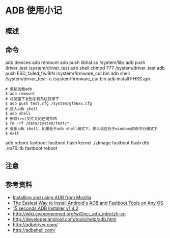 # ADB 使用小记

## 概述


## 命令

adb devices
adb remount
adb push libhal.so /system/lib/
adb push driver_test /system/driver_test
adb shell chmod 777 /system/driver_test
adb push ESD_failed_fw.BIN /system/firmware_cur.bin
adb shell /system/driver_test -u /system/firmware_cur.bin
adb install FHSS.apk

    # 重新加载adb
    $ adb remount 
    # 将配置下发到手机系统目录下
    $ adb push test.cfg /system/gf66xx.cfg 
    # 进入adb shell
    $ adb shell
    # 删除test文件夹的任何东西
    $ rm -rf /data/system/test/*
    # 退出adb shell，如果处于adb shell模式下，那么现在处于windows的命令行模式下
    $ exit


adb reboot fastboot
fastboot flash kernel ./zImage
fastboot flash dtb ./m76.itb
fastboot reboot

## 注意


## 参考资料
- [Installing and using ADB from Mozilla](https://developer.mozilla.org/en-US/Firefox_OS/Debugging/Installing_ADB)
- [The Easiest Way to Install Android's ADB and Fastboot Tools on Any OS](http://lifehacker.com/the-easiest-way-to-install-androids-adb-and-fastboot-to-1586992378)
- [15 seconds ADB Installer v1.4.2](http://forum.xda-developers.com/showthread.php?t=2588979)
- http://wiki.cyanogenmod.org/w/Doc:_adb_intro/zh-cn
- http://developer.android.com/tools/help/adb.html
- http://adbdriver.com/
- http://adbshell.com/